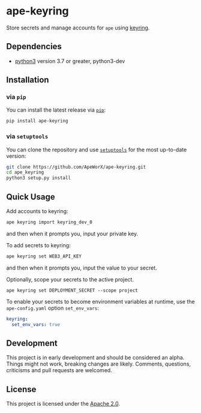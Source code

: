 # ape-keyring

Store secrets and manage accounts for `ape` using [keyring](https://pypi.org/project/keyring/).

## Dependencies

* [python3](https://www.python.org/downloads) version 3.7 or greater, python3-dev

## Installation

### via `pip`

You can install the latest release via [`pip`](https://pypi.org/project/pip/):

```bash
pip install ape-keyring
```

### via `setuptools`

You can clone the repository and use [`setuptools`](https://github.com/pypa/setuptools) for the most up-to-date version:

```bash
git clone https://github.com/ApeWorX/ape-keyring.git
cd ape_keyring
python3 setup.py install
```

## Quick Usage

Add accounts to keyring:

```bash
ape keyring import keyring_dev_0
```

and then when it prompts you, input your private key.

To add secrets to keyring:

```bash
ape keyring set WEB3_API_KEY
```

and then when it prompts you, input the value to your secret.

Optionally, scope your secrets to the active project.

```bah
ape keyring set DEPLOYMENT_SECRET --scope project 
```

To enable your secrets to become environment variables at runtime,
use the `ape-config.yaml` option `set_env_vars`:

```yaml
keyring:
  set_env_vars: true
```

## Development

This project is in early development and should be considered an alpha.
Things might not work, breaking changes are likely.
Comments, questions, criticisms and pull requests are welcomed.

## License

This project is licensed under the [Apache 2.0](LICENSE).
